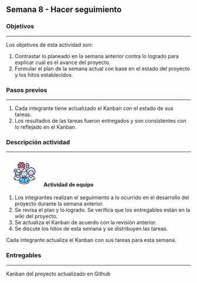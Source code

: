 ## Semana 8 - Hacer seguimiento

### Objetivos

---

Los objetivos de esta actividad son:

1. Contrastar lo planeado en la semana anterior contra lo logrado para explicar cuál es el avance del proyecto.
2. Formular el plan de la semana actual con base en el estado del proyecto y los hitos establecidos.

### Pasos previos

---

1. Cada integrante tiene actualizado el Kanban con el estado de sus tareas.
2. Los resultados de las tareas fueron entregados y son consistentes con lo reflejado en el Kanban.

### Descripción actividad

---

#### ![](./../../assets/images/grupo.png) Actividad de equipo

1. Los integrantes realizan el seguimiento a lo ocurrido en el desarrollo del proyecto durante la semana anterior.
2. Se revisa el plan y lo logrado. Se verifica que los entregables están en la wiki del proyecto.
3. Se actualiza el Kanban de acuerdo con la revisión anterior.
4. Se discute los hitos de esta semana y se distribuyen las tareas.

Cada integrante actualiza el Kanban con sus tareas para esta semana.

### Entregables

---

Kanban del proyecto actualizado en Github
